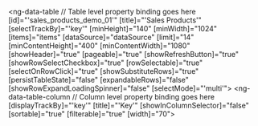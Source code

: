  <ng-data-table
   // Table level property binding goes here 
   [id]="'sales_products_demo_01'"
   [title]="'Sales Products'"
   [selectTrackBy]="'key'"
   [minHeight]="140"
   [minWidth]="1024"
   [items]="items"
   [dataSource]="dataSource"
   [limit]="14"
   [minContentHeight]="400"
   [minContentWidth]="1080"
   [showHeader]="true"
   [pageable]="true"
   [showRefreshButton]="true"
   [showRowSelectCheckbox]="true"
   [rowSelectable]="true"
   [selectOnRowClick]="true"
   [showSubstituteRows]="true"
   [persistTableState]="false"
   [expandableRows]="false"
   [showRowExpandLoadingSpinner]="false"
   [selectMode]="'multi'">
   <ng-data-table-column
     // Column level property binding goes here 
     [displayTrackBy]="'key'"
     [title]="'Key'"
     [showInColumnSelector]="false"
     [sortable]="true"
     [filterable]="true"
     [width]="70">
 </ng-data-table>
